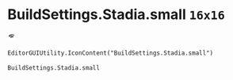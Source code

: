 # BuildSettings.Stadia.small `16x16`
<img src="/img/BuildSettings.Stadia.small.png" width=16 height=16>

``` CSharp
EditorGUIUtility.IconContent("BuildSettings.Stadia.small")
```
```
BuildSettings.Stadia.small
```
